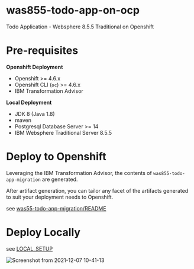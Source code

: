 # was855-todo-app-on-ocp
Todo Application - Websphere 8.5.5 Traditional on Openshift

# Pre-requisites

**Openshift Deployment**

- Openshift >= 4.6.x
- Openshift CLI (`oc`) >= 4.6.x
- IBM Transformation Advisor

**Local Deployment**

- JDK 8 (Java 1.8)
- maven
- Postgresql Database Server >= 14
- IBM Websphere Traditional Server 8.5.5

# Deploy to Openshift

Leveraging the IBM Transformation Advisor, the contents of `was855-todo-app-migration` are generated.

After artifact generation, you can tailor any facet of the artifacts generated to suit your deployment needs to Openshift.

see [was55-todo-app-migration/README](was855-todo-app-migration/READ.md)

# Deploy Locally

see [LOCAL_SETUP](docs/LOCAL_SETUP.md)

![Screenshot from 2021-12-07 10-41-13](https://user-images.githubusercontent.com/61749/145069982-5c546756-1eb4-4ac5-8879-f90023149f67.png)
